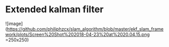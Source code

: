 # Extended kalman filter


![image](https://github.com/philiphzcx/slam_algorithm/blob/master/ekf_slam_framework/plots/Screen%20Shot%202018-04-23%20at%2020.04.15.png =250x250)

